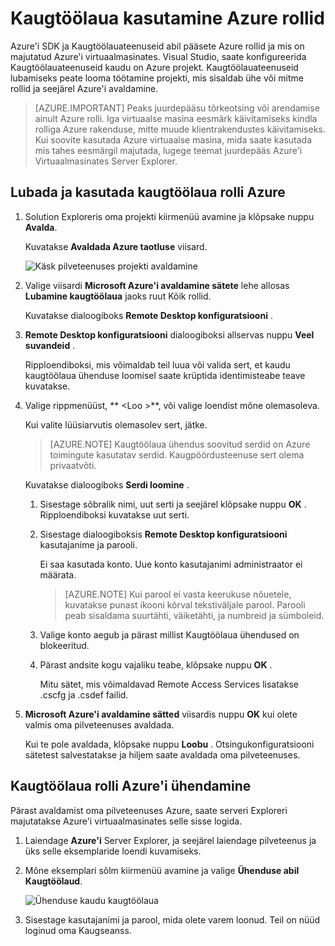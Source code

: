 <properties 
   pageTitle="Kaugtöölaua kasutamine Azure rollid | Microsoft Azure'i"
   description="Kaugtöölaua kasutamine Azure rollid"
   services="visual-studio-online"
   documentationCenter="na"
   authors="TomArcher"
   manager="douge"
   editor="" />
<tags 
   ms.service="multiple"
   ms.devlang="multiple"
   ms.topic="article"
   ms.tgt_pltfrm="na"
   ms.workload="na"
   ms.date="08/15/2016"
   ms.author="tarcher" />

# <a name="using-remote-desktop-with-azure-roles"></a>Kaugtöölaua kasutamine Azure rollid

Azure'i SDK ja Kaugtöölauateenuseid abil pääsete Azure rollid ja mis on majutatud Azure'i virtuaalmasinates. Visual Studio, saate konfigureerida Kaugtöölauateenuseid kaudu on Azure projekt. Kaugtöölauateenuseid lubamiseks peate looma töötamine projekti, mis sisaldab ühe või mitme rollid ja seejärel Azure'i avaldamine.

>[AZURE.IMPORTANT] Peaks juurdepääsu tõrkeotsing või arendamise ainult Azure rolli. Iga virtuaalse masina eesmärk käivitamiseks kindla rolliga Azure rakenduse, mitte muude klientrakendustes käivitamiseks. Kui soovite kasutada Azure virtuaalse masina, mida saate kasutada mis tahes eesmärgil majutada, lugege teemat juurdepääs Azure'i Virtuaalmasinates Server Explorer.

## <a name="to-enable-and-use-remote-desktop-for-an-azure-role"></a>Lubada ja kasutada kaugtöölaua rolli Azure

1. Solution Exploreris oma projekti kiirmenüü avamine ja klõpsake nuppu **Avalda**.

    Kuvatakse **Avaldada Azure taotluse** viisard.

    ![Käsk pilveteenuses projekti avaldamine](./media/vs-azure-tools-remote-desktop-roles/IC799161.png)

1. Valige viisardi **Microsoft Azure'i avaldamine sätete** lehe allosas **Lubamine kaugtöölaua** jaoks ruut Kõik rollid. 

    Kuvatakse dialoogiboks **Remote Desktop konfiguratsiooni** .

1. **Remote Desktop konfiguratsiooni** dialoogiboksi allservas nuppu **Veel suvandeid** . 
 
    Ripploendiboksi, mis võimaldab teil luua või valida sert, et kaudu kaugtöölaua ühenduse loomisel saate krüptida identimisteabe teave kuvatakse.

1. Valige rippmenüüst, ** &lt;Loo >**, või valige loendist mõne olemasoleva. 

    Kui valite lüüsiarvutis olemasolev sert, jätke.

    >[AZURE.NOTE] Kaugtöölaua ühendus soovitud serdid on Azure toimingute kasutatav serdid. Kaugpöördusteenuse sert olema privaatvõti.

    Kuvatakse dialoogiboks **Serdi loomine** .

    1. Sisestage sõbralik nimi, uut serti ja seejärel klõpsake nuppu **OK** . Ripploendiboksi kuvatakse uut serti.

    1. Sisestage dialoogiboksis **Remote Desktop konfiguratsiooni** kasutajanime ja parooli.
    
        Ei saa kasutada konto. Uue konto kasutajanimi administraator ei määrata.

        >[AZURE.NOTE] Kui parool ei vasta keerukuse nõuetele, kuvatakse punast ikooni kõrval tekstiväljale parool. Parooli peab sisaldama suurtähti, väiketähti, ja numbreid ja sümboleid.

    1. Valige konto aegub ja pärast millist Kaugtöölaua ühendused on blokeeritud.

    1. Pärast andsite kogu vajaliku teabe, klõpsake nuppu **OK** .
    
        Mitu sätet, mis võimaldavad Remote Access Services lisatakse .cscfg ja .csdef failid.

1. **Microsoft Azure'i avaldamine sätted** viisardis nuppu **OK** kui olete valmis oma pilveteenuses avaldada.

    Kui te pole avaldada, klõpsake nuppu **Loobu** . Otsingukonfiguratsiooni sätetest salvestatakse ja hiljem saate avaldada oma pilveteenuses.

## <a name="connect-to-an-azure-role-by-using-remote-desktop"></a>Kaugtöölaua rolli Azure'i ühendamine

Pärast avaldamist oma pilveteenuses Azure, saate serveri Exploreri majutatakse Azure'i virtuaalmasinates selle sisse logida. 

1. Laiendage **Azure'i** Server Explorer, ja seejärel laiendage pilveteenus ja üks selle eksemplaride loendi kuvamiseks.

1. Mõne eksemplari sõlm kiirmenüü avamine ja valige **Ühenduse abil Kaugtöölaud**.

    ![Ühenduse kaudu kaugtöölaua](./media/vs-azure-tools-remote-desktop-roles/IC799162.png)

1. Sisestage kasutajanimi ja parool, mida olete varem loonud. Teil on nüüd loginud oma Kaugseanss.


